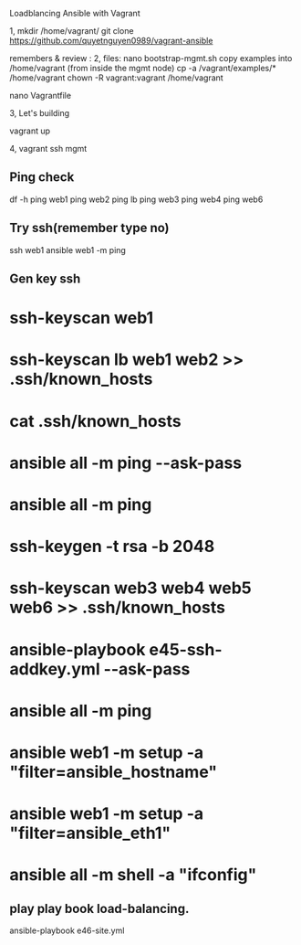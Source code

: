 
Loadblancing 
Ansible with Vagrant


1,
mkdir /home/vagrant/ 
git clone https://github.com/quyetnguyen0989/vagrant-ansible

remembers & review : 
2, files: 
nano bootstrap-mgmt.sh
copy examples into /home/vagrant (from inside the mgmt node)
cp -a /vagrant/examples/* /home/vagrant
chown -R vagrant:vagrant /home/vagrant
 
nano Vagrantfile


3, Let's building

vagrant up

4, vagrant ssh mgmt

## Ping check 
 df -h
 ping web1
 ping web2
 ping lb
 ping web3
 ping web4
 ping web6

 
 ## Try ssh(remember type no)
 ssh web1
 ansible web1 -m ping
 
 ## Gen key ssh
# ssh-keyscan web1
# ssh-keyscan lb web1 web2 >> .ssh/known_hosts
# cat .ssh/known_hosts
# ansible all -m ping --ask-pass
# ansible all -m ping
# ssh-keygen -t rsa -b 2048  
# ssh-keyscan web3 web4 web5 web6 >> .ssh/known_hosts
# ansible-playbook e45-ssh-addkey.yml --ask-pass
# ansible all -m ping
# ansible web1 -m setup -a "filter=ansible_hostname"
# ansible web1 -m setup -a "filter=ansible_eth1"
# ansible all -m shell -a "ifconfig"
 
 ## play play book load-balancing.
 ansible-playbook e46-site.yml
